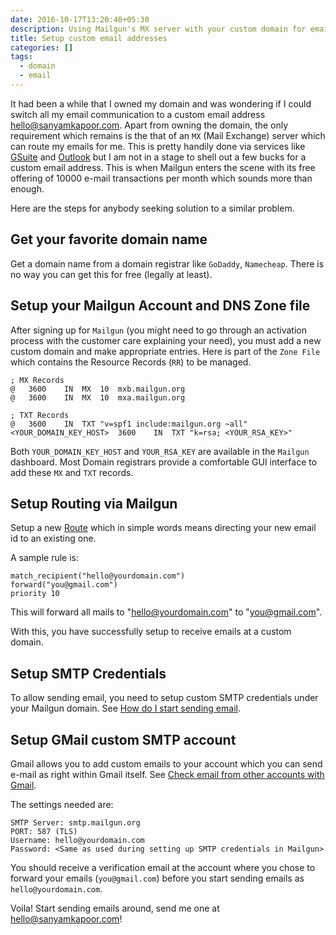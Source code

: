 ```yaml
---
date: 2016-10-17T13:20:40+05:30
description: Using Mailgun's MX server with your custom domain for emails
title: Setup custom email addresses
categories: []
tags:
  - domain
  - email
---
```


It had been a while that I owned my domain and was wondering if I could switch
all my email communication to a custom email address [hello@sanyamkapoor.com](mailto:hello@sanyamkapoor.com).
Apart from owning the domain, the only requirement which remains is the that of an
`MX` (Mail Exchange) server which can route my emails for me. This is pretty handily done via
services like [GSuite](https://gsuite.google.com/) and [Outlook](https://outlook.com)
but I am not in a stage to shell out a few bucks for a custom email address. This
is when Mailgun enters the scene with its free offering of 10000 e-mail transactions
per month which sounds more than enough.

Here are the steps for anybody seeking solution to a similar problem.

## Get your favorite domain name

Get a domain name from a domain registrar like `GoDaddy`, `Namecheap`. There is
no way you can get this for free (legally at least).

## Setup your Mailgun Account and DNS Zone file

After signing up for `Mailgun` (you might need to go through an activation process
with the customer care explaining your need), you must add a new custom domain
and make appropriate entries. Here is part of the `Zone File` which contains
the Resource Records (`RR`) to be managed.

```
; MX Records
@	3600	IN	MX	10	mxb.mailgun.org
@	3600	IN	MX	10	mxa.mailgun.org

; TXT Records
@	3600	IN	TXT	"v=spf1 include:mailgun.org ~all"
<YOUR_DOMAIN_KEY_HOST>	3600	IN	TXT	"k=rsa; <YOUR_RSA_KEY>"
```

Both `YOUR_DOMAIN_KEY_HOST` and `YOUR_RSA_KEY` are available in the `Mailgun`
dashboard. Most Domain registrars provide a comfortable GUI interface to add
these `MX` and `TXT` records.

## Setup Routing via Mailgun

Setup a new [Route](https://mailgun.com/app/routes) which in simple words
means directing your new email id to an existing one.

A sample rule is:

```
match_recipient("hello@yourdomain.com")
forward("you@gmail.com")
priority 10
```

This will forward all mails to "hello@yourdomain.com" to "you@gmail.com".

With this, you have successfully setup to receive emails at a custom domain.

## Setup SMTP Credentials

To allow sending email, you need to setup custom SMTP credentials under your
Mailgun domain. See [How do I start sending email](https://help.mailgun.com/hc/en-us/articles/202464990-How-do-I-start-sending-email-).

## Setup GMail custom SMTP account

Gmail allows you to add custom emails to your account which you can send e-mail
as right within Gmail itself. See [Check email from other accounts with Gmail](https://support.google.com/mail/answer/21289?hl=en).

The settings needed are:
```
SMTP Server: smtp.mailgun.org
PORT: 587 (TLS)
Username: hello@yourdomain.com
Password: <Same as used during setting up SMTP credentials in Mailgun>
```

You should receive a verification email at the account where you chose to forward
your emails (`you@gmail.com`) before you start sending emails as `hello@yourdomain.com`.

Voila! Start sending emails around, send me one at [hello@sanyamkapoor.com](mailto:hello@sanyamkapoor.com)!
